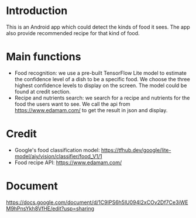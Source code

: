 # Introduction
This is an Android app which could detect the kinds of food it sees. The app also provide recommended recipe for that kind of food. 
# Main functions
* Food recognition: we use a pre-built TensorFlow Lite model to estimate the confidence level of a dish to be a specific food. We choose the three highest confidence levels to display on the screen. The model could be found at credit section.
* Recipe and nutrients search: we search for a recipe and nutrients for the food the users want to see. We call the api from https://www.edamam.com/ to get the result in json and display.
# Credit
* Google's food classification model: https://tfhub.dev/google/lite-model/aiy/vision/classifier/food_V1/1
* Food recipe API: https://www.edamam.com/ 
# Document
https://docs.google.com/document/d/1C9IPS6h5lU094I2xCOv2Df7Ce3iWEM9hPnsYkh8VfHE/edit?usp=sharing
